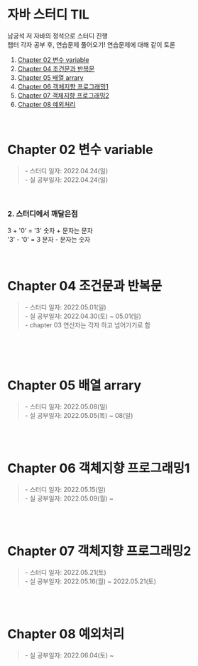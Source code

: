 # 자바 스터디 TIL
남궁석 저 자바의 정석으로 스터디 진행 <br/>
챕터 각자 공부 후, 연습문제 풀어오기! 연습문제에 대해 같이 토론

1. [Chapter 02 변수 variable](#chapter-02-변수-variable)
2. <a href="https://github.com/saehee15/javaStudy/tree/main/chapter04">Chapter 04 조건문과 반복문</a>
3. <a href="https://github.com/saehee15/javaStudy/tree/main/chapter05">Chapter 05 배열 arrary</a>
4. <a href="https://github.com/saehee15/javaStudy/tree/main/chapter06">Chapter 06 객체지향 프로그래밍1</a>
5. <a href="https://github.com/saehee15/javaStudy/tree/main/chapter07">Chapter 07 객체지향 프로그래밍2</a>
6. <a href="https://github.com/saehee15/javaStudy/tree/main/chapter08">Chapter 08 예외처리</a>




<br/>

# Chapter 02 변수 variable
 <blockquote>
- 스터디 일자: 2022.04.24(일) <br/>
- 실 공부일자: 2022.04.24(일)
 </blockquote>
<br/>

 ### 2. 스터디에서 깨달은점
 3 + '0' = '3' 숫자 + 문자는 문자 <br/>
'3' - '0' = 3  문자 - 문자는 숫자
<br/><br/><br/>

# Chapter 04 조건문과 반복문 
 <blockquote>
- 스터디 일자: 2022.05.01(일) <br/>
- 실 공부일자: 2022.04.30(토) ~ 05.01(일) <br/>
- chapter 03 연산자는 각자 하고 넘어가기로 함  <br/>
 </blockquote>

<br/><br/><br/>

# Chapter 05 배열 arrary
 <blockquote>
- 스터디 일자: 2022.05.08(일)<br/>
- 실 공부일자: 2022.05.05(목) ~ 08(일)  <br/>
 </blockquote>

<br/><br/>
# Chapter 06 객체지향 프로그래밍1
 <blockquote>
- 스터디 일자: 2022.05.15(일)<br/>
- 실 공부일자: 2022.05.09(월) ~  <br/>
</blockquote>   

<br /><br/>

# Chapter 07 객체지향 프로그래밍2
 <blockquote>
- 스터디 일자: 2022.05.21(토)<br/>
- 실 공부일자: 2022.05.16(월) ~ 2022.05.21(토)  <br/>
</blockquote>   
<br /><br />


# Chapter 08 예외처리
 <blockquote>
- 실 공부일자: 2022.06.04(토) ~ <br/>
</blockquote>
<br /><br />